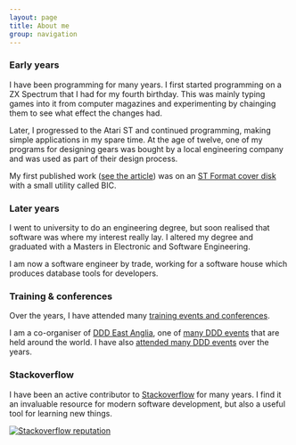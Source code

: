 ```yaml
---
layout: page
title: About me
group: navigation
---
```


### Early years

I have been programming for many years. I first started programming on a ZX Spectrum that I had for my fourth birthday. This was mainly typing games into it from computer magazines and experimenting by chainging them to see what effect the changes had.

Later, I progressed to the Atari ST and continued programming, making simple applications in my spare time. At the age of twelve, one of my programs for designing gears was bought by a local engineering company and was used as part of their design process.

My first published work ([see the article](/assets/media/images/about/bic.gif)) was on an [ST Format cover disk](/assets/media/images/about/stformat.gif) with a small utility called BIC.

### Later years

I went to university to do an engineering degree, but soon realised that software was where my interest really lay. I altered my degree and graduated with a Masters in Electronic and Software Engineering.

I am now a software engineer by trade, working for a software house which produces database tools for developers.

### Training &amp; conferences

Over the years, I have attended many [training events and conferences](/training.html).

I am a co-organiser of [DDD East Anglia](https://www.dddeastanglia.com), one of [many DDD events](/ddd-grouped.html) that are held around the world. I have also [attended many DDD events](/ddd-attendance.html) over the years.

### Stackoverflow

I have been an active contributor to [Stackoverflow](https://stackoverflow.com) for many years. I find it an invaluable resource for modern software development, but also a useful tool for learning new things.

[![Stackoverflow reputation](http://stackoverflow.com/users/flair/116923.png)](https://stackoverflow.com/users/116923/adrianbanks)
